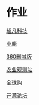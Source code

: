 # 作业

  <a href="https://1999l.github.io/work.github.io/day06/code/html/超凡科技.html">超凡科技</a>
  
   <a href="https://1999l.github.io/work.github.io/day07/code/html/情感问题.html">小鹿</a>

 <a href="https://1999l.github.io/work.github.io/day07/code/html/360.html">360删减版</a>
 
 <a href="https://1999l.github.io/work.github.io/7.29/code/html/农业观测站.html">农业观测站</a>

<a href="https://1999l.github.io/work.github.io/8.2/code/html/金字塔全球购.html">全球购</a>

<a href="https://1999l.github.io/work.github.io/8.2/code/html/work.html">开源论坛</a>
